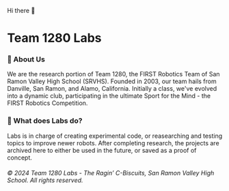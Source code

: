 Hi there 👋
# Team 1280 Labs

### 🏫 About Us
We are the research portion of Team 1280, the FIRST Robotics Team of San Ramon Valley High School (SRVHS). Founded in 2003, our team hails from Danville, San Ramon, and Alamo, California. Initially a class, we've evolved into a dynamic club, participating in the ultimate Sport for the Mind - the FIRST Robotics Competition.

### 🤖 What does Labs do?
Labs is in charge of creating experimental code, or reasearching and testing topics to improve newer robots. After completing research, the projects are archived here to either be used in the future, or saved as a proof of concept.

###### © 2024 Team 1280 Labs - The Ragin’ C-Biscuits, San Ramon Valley High School. All rights reserved.
